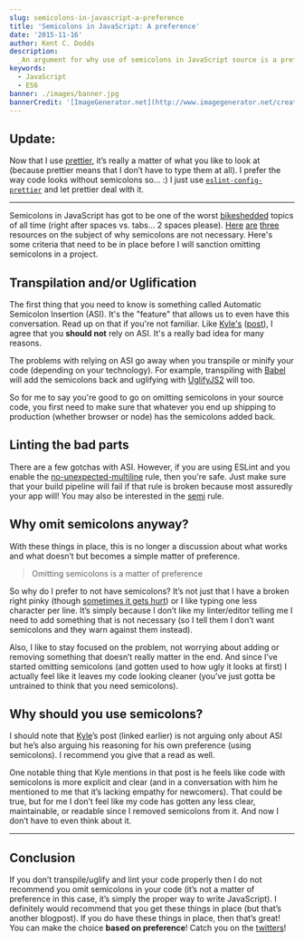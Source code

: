 ```yaml
---
slug: semicolons-in-javascript-a-preference
title: 'Semicolons in JavaScript: A preference'
date: '2015-11-16'
author: Kent C. Dodds
description:
  _An argument for why use of semicolons in JavaScript source is a preference_
keywords:
  - JavaScript
  - ES6
banner: ./images/banner.jpg
bannerCredit: '[ImageGenerator.net](http://www.imagegenerator.net/create/clippy/)'
---
```


## Update:

Now that I use [prettier](https://github.com/prettier/prettier), it’s really a
matter of what you like to look at (because prettier means that I don’t have to
type them at all). I prefer the way code looks without semicolons so… :) I just
use [`eslint-config-prettier`](https://npm.im/eslint-config-prettier) and let
prettier deal with it.

---

Semicolons in JavaScript has got to be one of the worst
[bikeshedded](https://en.wikipedia.org/wiki/Parkinson%27s_law_of_triviality)
topics of all time (right after spaces vs. tabs... 2 spaces please).
[Here](http://blog.izs.me/post/2353458699/an-open-letter-to-javascript-leaders-regarding)
[are](http://inimino.org/~inimino/blog/javascript_semicolons)
[three](https://www.youtube.com/watch?v=gsfbh17Ax9I) resources on the subject of
why semicolons are not necessary. Here's some criteria that need to be in place
before I will sanction omitting semicolons in a project.

## Transpilation and/or Uglification

The first thing that you need to know is something called Automatic Semicolon
Insertion (ASI). It's the "feature" that allows us to even have this
conversation. Read up on that if you're not familiar. Like
[Kyle's](https://medium.com/u/5dccb9bb4625)
([post](http://blog.getify.com/not-all-semicolons/)), I agree that you **should
not** rely on ASI. It's a really bad idea for many reasons.

The problems with relying on ASI go away when you transpile or minify your code
(depending on your technology). For example, transpiling with
[Babel](http://babeljs.io/) will add the semicolons back and uglifying with
[UglifyJS2](https://github.com/mishoo/UglifyJS2) will too.

So for me to say you're good to go on omitting semicolons in your source code,
you first need to make sure that whatever you end up shipping to production
(whether browser or node) has the semicolons added back.

## Linting the bad parts

There are a few gotchas with ASI. However, if you are using ESLint and you
enable the
[no-unexpected-multiline](http://eslint.org/docs/rules/no-unexpected-multiline)
rule, then you're safe. Just make sure that your build pipeline will fail if
that rule is broken because most assuredly your app will! You may also be
interested in the [semi](http://eslint.org/docs/rules/semi) rule.

## Why omit semicolons anyway?

With these things in place, this is no longer a discussion about what works and
what doesn’t but becomes a simple matter of preference.

> Omitting semicolons is a matter of preference

So why do I prefer to not have semicolons? It’s not just that I have a broken
right pinky (though
[sometimes it gets hurt](https://twitter.com/kentcdodds/status/925901200624558080))
or I like typing one less character per line. It’s simply because I don’t like
my linter/editor telling me I need to add something that is not necessary (so I
tell them I don’t want semicolons and they warn against them instead).

Also, I like to stay focused on the problem, not worrying about adding or
removing something that doesn’t really matter in the end. And since I’ve started
omitting semicolons (and gotten used to how ugly it looks at first) I actually
feel like it leaves my code looking cleaner (you’ve just gotta be untrained to
think that you need semicolons).

## Why should you use semicolons?

I should note that [Kyle](https://medium.com/@getify)’s post (linked earlier) is
not arguing only about ASI but he’s also arguing his reasoning for his own
preference (using semicolons). I recommend you give that a read as well.

One notable thing that Kyle mentions in that post is he feels like code with
semicolons is more explicit and clear (and in a conversation with him he
mentioned to me that it’s lacking empathy for newcomers). That could be true,
but for me I don’t feel like my code has gotten any less clear, maintainable, or
readable since I removed semicolons from it. And now I don’t have to even think
about it.

---

## Conclusion

If you don’t transpile/uglify and lint your code properly then I do not
recommend you omit semicolons in your code (it’s not a matter of preference in
this case, it’s simply the proper way to write JavaScript). I definitely would
recommend that you get these things in place (but that’s another blogpost). If
you do have these things in place, then that’s great! You can make the choice
**based on preference**! Catch you on the
[twitters](https://twitter.com/kentcdodds)!
